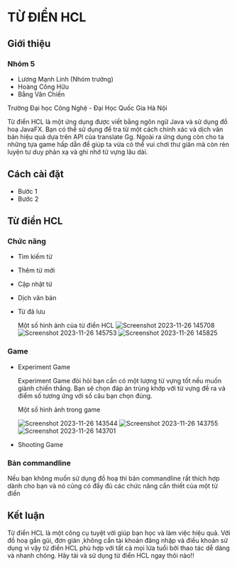 # TỪ ĐIỂN HCL
## Giới thiệu 
### Nhóm 5
- Lương Mạnh Linh (Nhóm trưởng)
- Hoàng Công Hữu
- Bằng Văn Chiến
  
Trường Đại học Công Nghệ - Đại Học Quốc Gia Hà Nội 

Từ điển HCL là một ứng dụng được viết bằng ngôn ngữ Java và sử dụng đồ hoạ JavaFX. Bạn có thể sử dụng để tra từ một cách chính xác và dịch văn bản hiệu quả dựa trên API của translate Gg. Ngoài ra ứng dụng còn cho ta những tựa game hấp dẫn để giúp ta vừa có thể vui chơi thư giãn mà còn rèn luyện tư duy phản xạ và ghi nhớ từ vựng lâu dài.
## Cách cài đặt 
- Bước 1
- Bước 2

## Từ điển HCL
### Chức năng 
- Tìm kiếm từ
- Thêm từ mới
- Cập nhật từ
- Dịch văn bản
- Từ đã lưu
  
  Một số hình ảnh của từ điển HCL
  ![Screenshot 2023-11-26 145708](https://github.com/LuongManhLinh/OOP-PROJECT/assets/127939164/83a30392-94de-40c2-b7af-593c1c137e44)
  ![Screenshot 2023-11-26 145753](https://github.com/LuongManhLinh/OOP-PROJECT/assets/127939164/00de11ef-3fef-4416-a504-c668deecf5ca)
  ![Screenshot 2023-11-26 145825](https://github.com/LuongManhLinh/OOP-PROJECT/assets/127939164/50d492e9-502f-4d2a-aa35-916ae7353c4a)
 
### Game 
- Experiment Game

  Experiment Game đòi hỏi bạn cần có một lượng từ vựng tốt nếu muốn giành chiến thắng. Bạn sẽ chọn đáp án trùng khớp với từ vựng đề ra và điểm số tương ứng với số câu bạn chọn đúng.

  Một số hình ảnh trong game

  ![Screenshot 2023-11-26 143544](https://github.com/LuongManhLinh/OOP-PROJECT/assets/127939164/bd021423-1e39-4bff-86fd-d3b67b8c5e8e)
  ![Screenshot 2023-11-26 143755](https://github.com/LuongManhLinh/OOP-PROJECT/assets/127939164/1d5a4e39-2438-4569-ab78-a075a630920d)
  ![Screenshot 2023-11-26 143701](https://github.com/LuongManhLinh/OOP-PROJECT/assets/127939164/23f115bd-fce4-4615-8d10-a94633e75e96)


- Shooting Game





### Bản commandline
Nếu bạn không muốn sử dụng đồ hoạ thì bản commandline rất thích hợp dành cho bạn và nó cũng có đầy đủ các chức năng cần thiết của một từ điển

## Kết luận 
  Từ điển HCL là một công cụ tuyệt vời giúp bạn học và làm việc hiệu quả. Với đồ hoạ gần gũi, đơn giản ,không cần tài khoản đăng nhập và điều khoản sử dụng vì vậy từ điển HCL phù hợp với tất cả mọi lứa tuổi bởi thao tác dễ dàng và nhanh chóng. Hãy tải và sử dụng từ điển HCL ngay thôi nào!!


